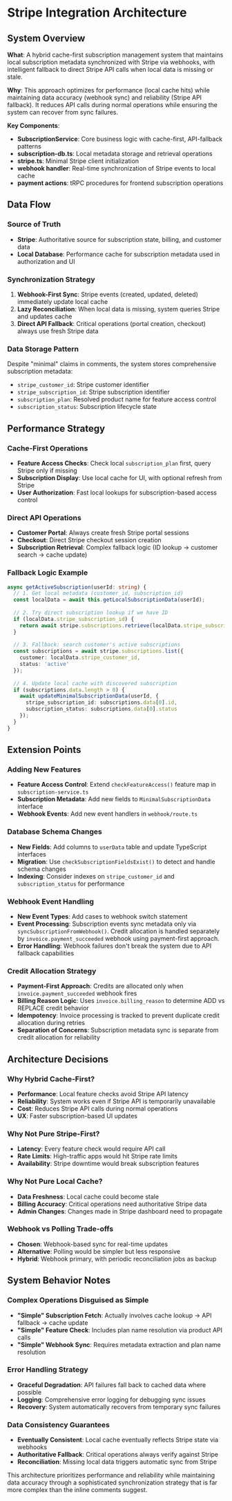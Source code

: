 # Stripe Integration Architecture

## System Overview

**What**: A hybrid cache-first subscription management system that maintains local subscription metadata synchronized with Stripe via webhooks, with intelligent fallback to direct Stripe API calls when local data is missing or stale.

**Why**: This approach optimizes for performance (local cache hits) while maintaining data accuracy (webhook sync) and reliability (Stripe API fallback). It reduces API calls during normal operations while ensuring the system can recover from sync failures.

**Key Components**:
- **SubscriptionService**: Core business logic with cache-first, API-fallback patterns
- **subscription-db.ts**: Local metadata storage and retrieval operations  
- **stripe.ts**: Minimal Stripe client initialization
- **webhook handler**: Real-time synchronization of Stripe events to local cache
- **payment actions**: tRPC procedures for frontend subscription operations

## Data Flow

### Source of Truth
- **Stripe**: Authoritative source for subscription state, billing, and customer data
- **Local Database**: Performance cache for subscription metadata used in authorization and UI

### Synchronization Strategy
1. **Webhook-First Sync**: Stripe events (created, updated, deleted) immediately update local cache
2. **Lazy Reconciliation**: When local data is missing, system queries Stripe and updates cache
3. **Direct API Fallback**: Critical operations (portal creation, checkout) always use fresh Stripe data

### Data Storage Pattern
Despite "minimal" claims in comments, the system stores comprehensive subscription metadata:
- `stripe_customer_id`: Stripe customer identifier
- `stripe_subscription_id`: Stripe subscription identifier  
- `subscription_plan`: Resolved product name for feature access control
- `subscription_status`: Subscription lifecycle state

## Performance Strategy

### Cache-First Operations
- **Feature Access Checks**: Check local `subscription_plan` first, query Stripe only if missing
- **Subscription Display**: Use local cache for UI, with optional refresh from Stripe
- **User Authorization**: Fast local lookups for subscription-based access control

### Direct API Operations  
- **Customer Portal**: Always create fresh Stripe portal sessions
- **Checkout**: Direct Stripe checkout session creation
- **Subscription Retrieval**: Complex fallback logic (ID lookup → customer search → cache update)

### Fallback Logic Example
```typescript
async getActiveSubscription(userId: string) {
  // 1. Get local metadata (customer_id, subscription_id)
  const localData = await this.getLocalSubscriptionData(userId);
  
  // 2. Try direct subscription lookup if we have ID
  if (localData.stripe_subscription_id) {
    return await stripe.subscriptions.retrieve(localData.stripe_subscription_id);
  }
  
  // 3. Fallback: search customer's active subscriptions
  const subscriptions = await stripe.subscriptions.list({
    customer: localData.stripe_customer_id,
    status: 'active'
  });
  
  // 4. Update local cache with discovered subscription
  if (subscriptions.data.length > 0) {
    await updateMinimalSubscriptionData(userId, {
      stripe_subscription_id: subscriptions.data[0].id,
      subscription_status: subscriptions.data[0].status
    });
  }
}
```

## Extension Points

### Adding New Features
- **Feature Access Control**: Extend `checkFeatureAccess()` feature map in `subscription-service.ts`
- **Subscription Metadata**: Add new fields to `MinimalSubscriptionData` interface
- **Webhook Events**: Add new event handlers in `webhook/route.ts`

### Database Schema Changes
- **New Fields**: Add columns to `userData` table and update TypeScript interfaces
- **Migration**: Use `checkSubscriptionFieldsExist()` to detect and handle schema changes
- **Indexing**: Consider indexes on `stripe_customer_id` and `subscription_status` for performance

### Webhook Event Handling
- **New Event Types**: Add cases to webhook switch statement
- **Event Processing**: Subscription events sync metadata only via `syncSubscriptionFromWebhook()`. Credit allocation is handled separately by `invoice.payment_succeeded` webhook using payment-first approach.
- **Error Handling**: Webhook failures don't break the system due to API fallback capabilities

### Credit Allocation Strategy
- **Payment-First Approach**: Credits are allocated only when `invoice.payment_succeeded` webhook fires
- **Billing Reason Logic**: Uses `invoice.billing_reason` to determine ADD vs REPLACE credit behavior
- **Idempotency**: Invoice processing is tracked to prevent duplicate credit allocation during retries
- **Separation of Concerns**: Subscription metadata sync is separate from credit allocation for reliability

## Architecture Decisions

### Why Hybrid Cache-First?
- **Performance**: Local feature checks avoid Stripe API latency
- **Reliability**: System works even if Stripe API is temporarily unavailable
- **Cost**: Reduces Stripe API calls during normal operations
- **UX**: Faster subscription-based UI updates

### Why Not Pure Stripe-First?
- **Latency**: Every feature check would require API call
- **Rate Limits**: High-traffic apps would hit Stripe rate limits
- **Availability**: Stripe downtime would break subscription features

### Why Not Pure Local Cache?
- **Data Freshness**: Local cache could become stale
- **Billing Accuracy**: Critical operations need authoritative Stripe data
- **Admin Changes**: Changes made in Stripe dashboard need to propagate

### Webhook vs Polling Trade-offs
- **Chosen**: Webhook-based sync for real-time updates
- **Alternative**: Polling would be simpler but less responsive
- **Hybrid**: Webhook primary, with periodic reconciliation jobs as backup

## System Behavior Notes

### Complex Operations Disguised as Simple
- **"Simple" Subscription Fetch**: Actually involves cache lookup → API fallback → cache update
- **"Simple" Feature Check**: Includes plan name resolution via product API calls
- **"Simple" Webhook Sync**: Requires metadata extraction and plan name resolution

### Error Handling Strategy
- **Graceful Degradation**: API failures fall back to cached data where possible
- **Logging**: Comprehensive error logging for debugging sync issues
- **Recovery**: System automatically recovers from temporary sync failures

### Data Consistency Guarantees
- **Eventually Consistent**: Local cache eventually reflects Stripe state via webhooks
- **Authoritative Fallback**: Critical operations always verify against Stripe
- **Reconciliation**: Missing local data triggers automatic sync from Stripe

This architecture prioritizes performance and reliability while maintaining data accuracy through a sophisticated synchronization strategy that is far more complex than the inline comments suggest. 